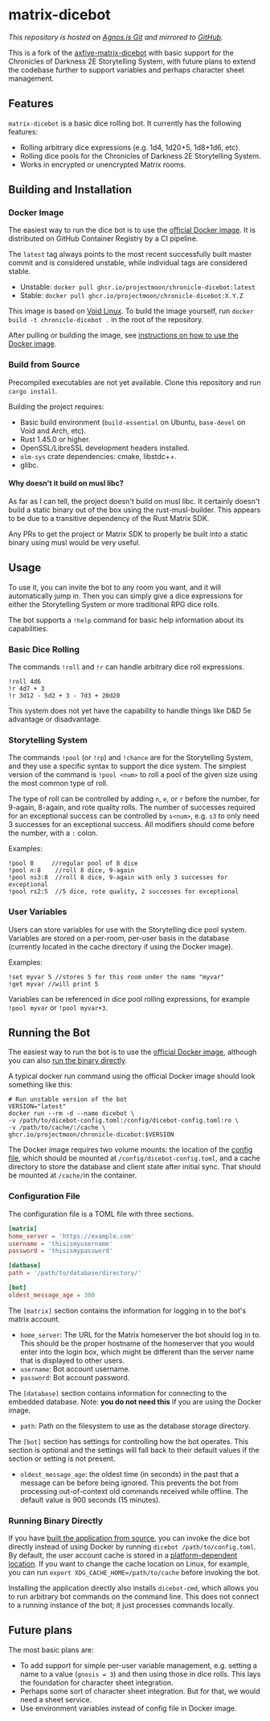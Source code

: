 # matrix-dicebot

_This repository is hosted on [Agnos.is Git][main-repo] and mirrored
to [GitHub][github-repo]._

This is a fork of the
[axfive-matrix-dicebot](https://gitlab.com/Taywee/axfive-matrix-dicebot)
with basic support for the Chronicles of Darkness 2E Storytelling
System, with future plans to extend the codebase further to support
variables and perhaps character sheet management.

## Features

`matrix-dicebot` is a basic dice rolling bot. It currently has the
following features:

* Rolling arbitrary dice expressions (e.g. 1d4, 1d20+5, 1d8+1d6, etc).
* Rolling dice pools for the Chronicles of Darkness 2E Storytelling
System.
* Works in encrypted or unencrypted Matrix rooms.

## Building and Installation

### Docker Image

The easiest way to run the dice bot is to use the [official Docker
image][docker-image]. It is distributed on GitHub Container Registry
by a CI pipeline.

The `latest` tag always points to the most recent successfully built
master commit and is considered unstable, while individual tags are
considered stable.

* Unstable: `docker pull ghcr.io/projectmoon/chronicle-dicebot:latest`
* Stable: `docker pull ghcr.io/projectmoon/chronicle-dicebot:X.Y.Z`

This image is based on [Void Linux](https://voidlinux.org/). To build
the image yourself, run `docker build -t chronicle-dicebot .` in the
root of the repository.

After pulling or building the image, see [instructions on how to use
the Docker image](#running-the-bot).

### Build from Source

Precompiled executables are not yet available. Clone this repository
and run `cargo install`.

Building the project requires:

* Basic build environment (`build-essential` on Ubuntu, `base-devel`
  on Void and Arch, etc).
* Rust 1.45.0 or higher.
* OpenSSL/LibreSSL development headers installed.
* `olm-sys` crate dependencies: cmake, libstdc++.
* glibc.

#### Why doesn't it build on musl libc?

As far as I can tell, the project doesn't build on musl libc. It
certainly doesn't build a static binary out of the box using the
rust-musl-builder. This appears to be due to a transitive dependency
of the Rust Matrix SDK.

Any PRs to get the project or Matrix SDK to properly be built into a
static binary using musl would be very useful.

## Usage

To use it, you can invite the bot to any room you want, and it will
automatically jump in. Then you can simply give a dice expressions for
either the Storytelling System or more traditional RPG dice rolls.

The bot supports a `!help` command for basic help information about
its capabilities.

### Basic Dice Rolling
The commands `!roll` and `!r` can handle arbitrary dice roll
expressions.

```
!roll 4d6
!r 4d7 + 3
!r 3d12 - 5d2 + 3 - 7d3 + 20d20
```

This system does not yet have the capability to handle things like D&D
5e advantage or disadvantage.

### Storytelling System

The commands `!pool` (or `!rp`) and `!chance` are for the Storytelling
System, and they use a specific syntax to support the dice system. The
simplest version of the command is `!pool <num>` to roll a pool of the
given size using the most common type of roll.

The type of roll can be controlled by adding `n`, `e`, or `r` before
the number, for 9-again, 8-again, and rote quality rolls. The number
of successes required for an exceptional success can be controlled by
`s<num>`, e.g. `s3` to only need 3 successes for an exceptional
success. All modifiers should come before the number, with a `:`
colon.

Examples:

```
!pool 8     //regular pool of 8 dice
!pool n:8    //roll 8 dice, 9-again
!pool ns3:8  //roll 8 dice, 9-again with only 3 successes for exceptional
!pool rs2:5  //5 dice, rote quality, 2 successes for exceptional
```

### User Variables

Users can store variables for use with the Storytelling dice pool
system. Variables are stored on a per-room, per-user basis in the
database (currently located in the cache directory if using the Docker
image).

Examples:

```
!set myvar 5 //stores 5 for this room under the name "myvar"
!get myvar //will print 5
```

Variables can be referenced in dice pool rolling expressions, for
example `!pool myvar` or `!pool myvar+3`.

## Running the Bot

The easiest way to run the bot is to use the [official Docker
image][docker-image], although you can also [run the binary
directly](#running-binary-directly).

A typical docker run command using the official Docker image should
look something like this:

```
# Run unstable version of the bot
VERSION="latest"
docker run --rm -d --name dicebot \
-v /path/to/dicebot-config.toml:/config/dicebot-config.toml:ro \
-v /path/to/cache/:/cache \
ghcr.io/projectmoon/chronicle-dicebot:$VERSION
```

The Docker image requires two volume mounts: the location of the
[config file][config-file], which should be mounted at
`/config/dicebot-config.toml`, and a cache directory to store the
database and client state after initial sync. That should be mounted
at `/cache/`in the container.

### Configuration File

The configuration file is a TOML file with three sections.

```toml
[matrix]
home_server = 'https://example.com'
username = 'thisismyusername'
password = 'thisismypassword'

[datbase]
path = '/path/to/database/directory/'

[bot]
oldest_message_age = 300
```

The `[matrix]` section contains the information for logging in to the
bot's matrix account.

 - `home_server`: The URL for the Matrix homeserver the bot should log
   in to. This should be the proper hostname of the homeserver that
   you would enter into the login box, which might be different than
   the server name that is displayed to other users.
 - `username`: Bot account username.
 - `password`: Bot account password.

The `[database]` section contains information for connecting to the
embedded database. Note: **you do not need this** if you are using the
Docker image.
 - `path`: Path on the filesystem to use as the database storage
   directory.

The `[bot]` section has settings for controlling how the bot operates.
This section is optional and the settings will fall back to their
default values if the section or setting is not present.

 - `oldest_message_age`: the oldest time (in seconds) in the past that
   a message can be before being ignored. This prevents the bot from
   processing out-of-context old commands received while offline. The
   default value is 900 seconds (15 minutes).

### Running Binary Directly

If you have [built the application from source](#build-from-source),
you can invoke the dice bot directly instead of using Docker by
running `dicebot /path/to/config.toml`. By default, the user account
cache is stored in a [platform-dependent location][dirs]. If you want
to change the cache location on Linux, for example, you can run
`export XDG_CACHE_HOME=/path/to/cache` before invoking the bot.

Installing the application directly also installs `dicebot-cmd`, which
allows you to run arbitrary bot commands on the command line. This
does not connect to a running instance of the bot; it just processes
commands locally.

## Future plans

The most basic plans are:

* To add support for simple per-user variable management, e.g. setting
  a name to a value (`gnosis = 3`) and then using those in dice rolls.
  This lays the foundation for character sheet integration.
* Perhaps some sort of character sheet integration. But for that, we
  would need a sheet service.
* Use environment variables instead of config file in Docker image.

[config-file]: #Configuration-File
[docker-image]: https://github.com/users/ProjectMoon/packages/container/package/chronicle-dicebot
[dirs]: https://docs.rs/dirs/2.0.2/dirs/
[main-repo]: https://git.agnos.is/projectmoon/matrix-dicebot
[github-repo]: https://git.agnos.is/projectmoon/matrix-dicebot
